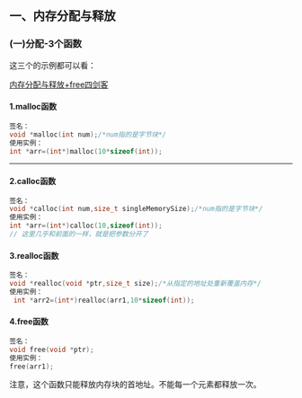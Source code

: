## 一、内存分配与释放
### (一)分配-3个函数
这三个的示例都可以看：

[内存分配与释放+free四剑客](../2.动态内存管理/test/分配释放4剑客.c)

#### 1.malloc函数
```c
签名：
void *malloc(int num);/*num指的是字节块*/
使用实例：
int *arr=(int*)malloc(10*sizeof(int));
```

---
#### 2.calloc函数
```c
签名：
void *calloc(int num,size_t singleMemorySize);/*num指的是字节块*/
使用实例：
int *arr=(int*)calloc(10,sizeof(int));
// 这里几乎和前面的一样，就是把参数分开了
```

#### 3.realloc函数
```c
签名：
void *realloc(void *ptr,size_t size);/*从指定的地址处重新覆盖内存*/
使用实例：
 int *arr2=(int*)realloc(arr1,10*sizeof(int));
```

#### 4.free函数
```c
签名：
void free(void *ptr);
使用实例：
free(arr1);
```
注意，这个函数只能释放内存块的首地址。不能每一个元素都释放一次。
